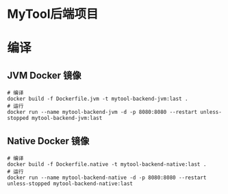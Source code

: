 # MyTool后端项目

# 编译

## JVM Docker 镜像
```shell
# 编译
docker build -f Dockerfile.jvm -t mytool-backend-jvm:last .
# 运行
docker run --name mytool-backend-jvm -d -p 8080:8080 --restart unless-stopped mytool-backend-jvm:last
```

## Native Docker 镜像
```shell
# 编译
docker build -f Dockerfile.native -t mytool-backend-native:last .
# 运行
docker run --name mytool-backend-native -d -p 8080:8080 --restart unless-stopped mytool-backend-native:last
```

